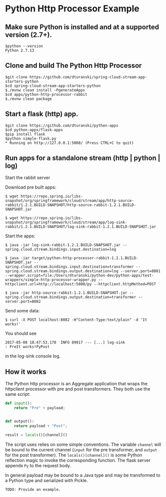Python Http Processor Example
==

## Make sure Python is installed and at a supported version (2.7+).

```
$python --version
Python 2.7.13
```


## Clone and build The Python Http Processor

```
$git clone https://github.com/dturanski/spring-cloud-stream-app-starters-python
$cd spring-cloud-stream-app-starters-python
$./mvnw clean install -PgenerateApps
$cd apps/python-http-processor-rabbit
$./mvnw clean package
```

## Start a flask (http) app.

```
$git clone https://github.com/dturanski/python-apps
$cd python-apps/flask-apps
$pip install flask
$python simple-flask.py
* Running on http://127.0.0.1:5000/ (Press CTRL+C to quit)
```

## Run apps for a standalone stream (http | python | log)

Start the rabbit server

Download pre built apps:

```
$ wget https://repo.spring.io/libs-snapshot/org/springframework/cloud/stream/app/http-source-rabbit/1.2.1.BUILD-SNAPSHOT/http-source-rabbit-1.2.1.BUILD-SNAPSHOT.jar

$ wget https://repo.spring.io/libs-snapshot/org/springframework/cloud/stream/app/log-sink-rabbit/1.2.1.BUILD-SNAPSHOT/log-sink-rabbit-1.2.1.BUILD-SNAPSHOT.jar
```

Start the apps:

```
$ java -jar log-sink-rabbit-1.2.1.BUILD-SNAPSHOT.jar --spring.cloud.stream.bindings.input.destination=log

$ java -jar target/python-http-processor-rabbit-1.2.1.BUILD-SNAPSHOT.jar --spring.cloud.stream.bindings.input.destination=transformer --spring.cloud.stream.bindings.output.destination=log --server.port=8081 --wrapper.script=file:/Users/dturanski/python-dev/python-apps/test-wrappers/simple-http-processor-wrapper.py --httpclient.url=http://localhost:5000/py --httpclient.httpMethod=POST

$ java -jar http-source-rabbit-1.2.1.BUILD-SNAPSHOT.jar --spring.cloud.stream.bindings.output.destination=transformer --server.port=8082
```

Send some data:

```
$ curl -X POST localhost:8082 -H"Content-Type:text/plain" -d 'It works!'
```

You should see

`2017-05-08 18:47:53.178  INFO 89917 --- [...] log-sink                                 : PreIt works!PyPost`

in the log-sink console log.

## How it works

The Python http processor is an Aggregate application that wraps the httpclient processor with pre and post transformers. They both use the same script:

```Python
def input():
    return "Pre" + payload;


def output():
    return payload + "Post";

result = locals()[channel]()
```

The script uses relies on some simple conventions. The variable `channel` will be bound to the current channel (`input` for the pre transformer, and `output` for the post transformer). The `locals()[channel]()` is some Python reflection magic to invoke the corresponding function. The flask server appends `Py` to the request body.

In general payload may be bound to a Java type and may be transformed to a Python type and serialized with Pickle.

`TODO: Provide an example.`
